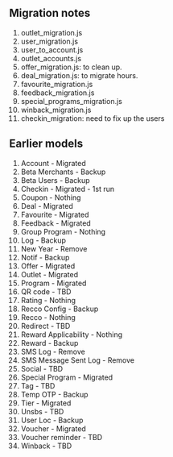 ## Migration notes

1. outlet_migration.js
2. user_migration.js
3. user_to_account.js
4. outlet_accounts.js
5. offer_migration.js: to clean up.
6. deal_migration.js: to migrate hours.
7. favourite_migration.js
8. feedback_migration.js
9. special_programs_migration.js
10. winback_migration.js
11. checkin_migration: need to fix up the users

## Earlier models
1. Account - Migrated
2. Beta Merchants - Backup
3. Beta Users - Backup
4. Checkin - Migrated - 1st run
5. Coupon - Nothing
6. Deal - Migrated
7. Favourite - Migrated
8. Feedback - Migrated
9. Group Program - Nothing
10. Log - Backup
11. New Year - Remove
12. Notif - Backup
13. Offer - Migrated
14. Outlet - Migrated
15. Program - Migrated
16. QR code - TBD
17. Rating - Nothing
18. Recco Config - Backup
19. Recco - Nothing
20. Redirect - TBD
21. Reward Applicability - Nothing
22. Reward - Backup
23. SMS Log - Remove
24. SMS Message Sent Log - Remove
25. Social - TBD
26. Special Program - Migrated
27. Tag - TBD
28. Temp OTP - Backup
29. Tier - Migrated
30. Unsbs - TBD
31. User Loc - Backup
32. Voucher - Migrated
33. Voucher reminder - TBD
34. Winback - TBD
